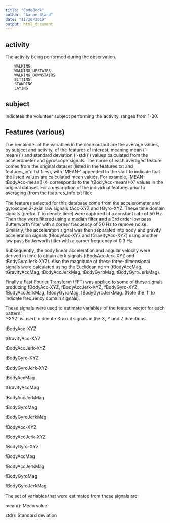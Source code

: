 ```yaml
---
title: "CodeBook"
author: "Aaron Bland"
date: "11/30/2019"
output: html_document
---
```


## activity
The activity being performed during the observation.
        
        WALKING
        WALKING_UPSTAIRS
        WALKING_DOWNSTAIRS
        SITTING
        STANDING
        LAYING

## subject
Indicates the volunteer subject performing the activity, ranges from 1-30.
        
## Features (various)
The remainder of the variables in the code output are the average values, by subject and activity, of the features of interest, meaning mean ('-mean()') and standard deviation ('-std()') values calculated from the accelerometer and gyroscope signals. The name of each averaged feature comes from the original dataset (listed in the features.txt and features_info.txt files), with 'MEAN-' appended to the start to indicate that the listed values are calculated mean values. For example, 'MEAN-tBodyAcc-mean()-X' corresponds to the 'tBodyAcc-mean()-X' values in the original dataset. For a description of the individual features prior to averaging (from the features_info.txt file):

The features selected for this database come from the accelerometer and gyroscope 3-axial raw signals tAcc-XYZ and tGyro-XYZ. These time domain signals (prefix 't' to denote time) were captured at a constant rate of 50 Hz. Then they were filtered using a median filter and a 3rd order low pass Butterworth filter with a corner frequency of 20 Hz to remove noise. Similarly, the acceleration signal was then separated into body and gravity acceleration signals (tBodyAcc-XYZ and tGravityAcc-XYZ) using another low pass Butterworth filter with a corner frequency of 0.3 Hz. 

Subsequently, the body linear acceleration and angular velocity were derived in time to obtain Jerk signals (tBodyAccJerk-XYZ and tBodyGyroJerk-XYZ). Also the magnitude of these three-dimensional signals were calculated using the Euclidean norm (tBodyAccMag, tGravityAccMag, tBodyAccJerkMag, tBodyGyroMag, tBodyGyroJerkMag). 

Finally a Fast Fourier Transform (FFT) was applied to some of these signals producing fBodyAcc-XYZ, fBodyAccJerk-XYZ, fBodyGyro-XYZ, fBodyAccJerkMag, fBodyGyroMag, fBodyGyroJerkMag. (Note the 'f' to indicate frequency domain signals). 

These signals were used to estimate variables of the feature vector for each pattern:  
'-XYZ' is used to denote 3-axial signals in the X, Y and Z directions.

tBodyAcc-XYZ

tGravityAcc-XYZ

tBodyAccJerk-XYZ

tBodyGyro-XYZ

tBodyGyroJerk-XYZ

tBodyAccMag

tGravityAccMag

tBodyAccJerkMag

tBodyGyroMag

tBodyGyroJerkMag

fBodyAcc-XYZ

fBodyAccJerk-XYZ

fBodyGyro-XYZ

fBodyAccMag

fBodyAccJerkMag

fBodyGyroMag

fBodyGyroJerkMag

The set of variables that were estimated from these signals are: 

mean(): Mean value

std(): Standard deviation


